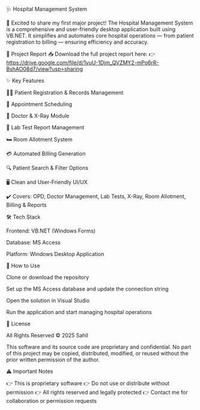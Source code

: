 🩺 Hospital Management System

🚀 Excited to share my first major project!
The Hospital Management System is a comprehensive and user-friendly desktop application built using VB.NET.
It simplifies and automates core hospital operations — from patient registration to billing — ensuring efficiency and accuracy.

📄 Project Report
📥 Download the full project report here:
👉 https://drive.google.com/file/d/1vuU-1Djm_QVZMY2-mPo6rR-BshAO08d7/view?usp=sharing

✨ Key Features

🧑‍⚕️ Patient Registration & Records Management

📅 Appointment Scheduling

🩻 Doctor & X-Ray Module

🧪 Lab Test Report Management

🛏️ Room Allotment System

💳 Automated Billing Generation

🔍 Patient Search & Filter Options

🖥️ Clean and User-Friendly UI/UX

✔️ Covers: OPD, Doctor Management, Lab Tests, X-Ray, Room Allotment, Billing & Reports

🛠️ Tech Stack

Frontend: VB.NET (Windows Forms)

Database: MS Access

Platform: Windows Desktop Application

🧭 How to Use

Clone or download the repository

Set up the MS Access database and update the connection string

Open the solution in Visual Studio

Run the application and start managing hospital operations

📜 License

All Rights Reserved
© 2025 Sahil

This software and its source code are proprietary and confidential.
No part of this project may be copied, distributed, modified, or reused without the prior written permission of the author.

⚠️ Important Notes

👉 This is proprietary software
👉 Do not use or distribute without permission
👉 All rights reserved and legally protected
👉 Contact me for collaboration or permission requests
